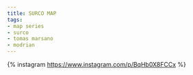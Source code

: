 ```yaml
---
title: SURCO MAP
tags:
- map series
- surco
- tomas marsano
- modrian
---
```

{% instagram https://www.instagram.com/p/BqHb0X8FCCx %}